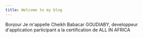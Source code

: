 ```yaml
---
title: Welcome to my blog
---
```



Bonjour Je m'appelle Cheikh Babacar GOUDIABY, developpeur d'application participant a la certification de ALL IN AFRICA
